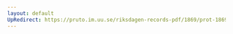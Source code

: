 ```yaml
---
layout: default
UpRedirect: https://pruto.im.uu.se/riksdagen-records-pdf/1869/prot-1869--ak--313/prot-1869--ak--313_028.pdf
---
```

